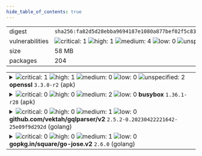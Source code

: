 ```yaml
---
hide_table_of_contents: true
---
```


<table>
<tr><td>digest</td><td><code>sha256:fa82d5d28ebba9694187e1080a877bef02f5c83cb979494c7a19116cf6917c3c</code></td><tr><tr><td>vulnerabilities</td><td><img alt="critical: 1" src="https://img.shields.io/badge/critical-1-8b1924"/> <img alt="high: 1" src="https://img.shields.io/badge/high-1-e25d68"/> <img alt="medium: 4" src="https://img.shields.io/badge/medium-4-fbb552"/> <img alt="low: 0" src="https://img.shields.io/badge/low-0-lightgrey"/> <img alt="unspecified: 2" src="https://img.shields.io/badge/unspecified-2-lightgrey"/></td></tr>
<tr><td>size</td><td>58 MB</td></tr>
<tr><td>packages</td><td>204</td></tr>
</table>
</details></table>
</details>

<table>
<tr><td valign="top">
<details><summary><img alt="critical: 1" src="https://img.shields.io/badge/C-1-8b1924"/> <img alt="high: 1" src="https://img.shields.io/badge/H-1-e25d68"/> <img alt="medium: 0" src="https://img.shields.io/badge/M-0-lightgrey"/> <img alt="low: 0" src="https://img.shields.io/badge/L-0-lightgrey"/> <img alt="unspecified: 2" src="https://img.shields.io/badge/U-2-lightgrey"/><strong>openssl</strong> <code>3.3.0-r2</code> (apk)</summary>

<small><code>pkg:apk/alpine/openssl@3.3.0-r2?os_name=alpine&os_version=3.20</code></small><br/>
<a href="https://scout.docker.com/v/CVE-2024-5535?s=alpine&n=openssl&ns=alpine&t=apk&osn=alpine&osv=3.20&vr=%3C3.3.1-r1"><img alt="critical : CVE--2024--5535" src="https://img.shields.io/badge/CVE--2024--5535-lightgrey?label=critical%20&labelColor=8b1924"/></a> 

<table>
<tr><td>Affected range</td><td><code>&lt;3.3.1-r1</code></td></tr>
<tr><td>Fixed version</td><td><code>3.3.1-r1</code></td></tr>
<tr><td>EPSS Score</td><td><code>0.04%</code></td></tr>
<tr><td>EPSS Percentile</td><td><code>14th percentile</code></td></tr>
</table>

<details><summary>Description</summary>
<blockquote>



</blockquote>
</details>

<a href="https://scout.docker.com/v/CVE-2024-6119?s=alpine&n=openssl&ns=alpine&t=apk&osn=alpine&osv=3.20&vr=%3C3.3.2-r0"><img alt="high : CVE--2024--6119" src="https://img.shields.io/badge/CVE--2024--6119-lightgrey?label=high%20&labelColor=e25d68"/></a> 

<table>
<tr><td>Affected range</td><td><code>&lt;3.3.2-r0</code></td></tr>
<tr><td>Fixed version</td><td><code>3.3.2-r0</code></td></tr>
<tr><td>EPSS Score</td><td><code>0.04%</code></td></tr>
<tr><td>EPSS Percentile</td><td><code>17th percentile</code></td></tr>
</table>

<details><summary>Description</summary>
<blockquote>



</blockquote>
</details>

<a href="https://scout.docker.com/v/CVE-2024-9143?s=alpine&n=openssl&ns=alpine&t=apk&osn=alpine&osv=3.20&vr=%3C3.3.2-r1"><img alt="unspecified : CVE--2024--9143" src="https://img.shields.io/badge/CVE--2024--9143-lightgrey?label=unspecified%20&labelColor=lightgrey"/></a> 

<table>
<tr><td>Affected range</td><td><code>&lt;3.3.2-r1</code></td></tr>
<tr><td>Fixed version</td><td><code>3.3.2-r1</code></td></tr>
<tr><td>EPSS Score</td><td><code>0.04%</code></td></tr>
<tr><td>EPSS Percentile</td><td><code>11th percentile</code></td></tr>
</table>

<details><summary>Description</summary>
<blockquote>



</blockquote>
</details>

<a href="https://scout.docker.com/v/CVE-2024-4741?s=alpine&n=openssl&ns=alpine&t=apk&osn=alpine&osv=3.20&vr=%3C3.3.0-r3"><img alt="unspecified : CVE--2024--4741" src="https://img.shields.io/badge/CVE--2024--4741-lightgrey?label=unspecified%20&labelColor=lightgrey"/></a> 

<table>
<tr><td>Affected range</td><td><code>&lt;3.3.0-r3</code></td></tr>
<tr><td>Fixed version</td><td><code>3.3.0-r3</code></td></tr>
</table>

<details><summary>Description</summary>
<blockquote>



</blockquote>
</details>
</details></td></tr>

<tr><td valign="top">
<details><summary><img alt="critical: 0" src="https://img.shields.io/badge/C-0-lightgrey"/> <img alt="high: 0" src="https://img.shields.io/badge/H-0-lightgrey"/> <img alt="medium: 2" src="https://img.shields.io/badge/M-2-fbb552"/> <img alt="low: 0" src="https://img.shields.io/badge/L-0-lightgrey"/> <!-- unspecified: 0 --><strong>busybox</strong> <code>1.36.1-r28</code> (apk)</summary>

<small><code>pkg:apk/alpine/busybox@1.36.1-r28?os_name=alpine&os_version=3.20</code></small><br/>
<a href="https://scout.docker.com/v/CVE-2023-42365?s=alpine&n=busybox&ns=alpine&t=apk&osn=alpine&osv=3.20&vr=%3C1.36.1-r29"><img alt="medium : CVE--2023--42365" src="https://img.shields.io/badge/CVE--2023--42365-lightgrey?label=medium%20&labelColor=fbb552"/></a> 

<table>
<tr><td>Affected range</td><td><code>&lt;1.36.1-r29</code></td></tr>
<tr><td>Fixed version</td><td><code>1.36.1-r30</code></td></tr>
<tr><td>EPSS Score</td><td><code>0.04%</code></td></tr>
<tr><td>EPSS Percentile</td><td><code>14th percentile</code></td></tr>
</table>

<details><summary>Description</summary>
<blockquote>



</blockquote>
</details>

<a href="https://scout.docker.com/v/CVE-2023-42364?s=alpine&n=busybox&ns=alpine&t=apk&osn=alpine&osv=3.20&vr=%3C1.36.1-r29"><img alt="medium : CVE--2023--42364" src="https://img.shields.io/badge/CVE--2023--42364-lightgrey?label=medium%20&labelColor=fbb552"/></a> 

<table>
<tr><td>Affected range</td><td><code>&lt;1.36.1-r29</code></td></tr>
<tr><td>Fixed version</td><td><code>1.36.1-r30</code></td></tr>
<tr><td>EPSS Score</td><td><code>0.04%</code></td></tr>
<tr><td>EPSS Percentile</td><td><code>14th percentile</code></td></tr>
</table>

<details><summary>Description</summary>
<blockquote>



</blockquote>
</details>
</details></td></tr>

<tr><td valign="top">
<details><summary><img alt="critical: 0" src="https://img.shields.io/badge/C-0-lightgrey"/> <img alt="high: 0" src="https://img.shields.io/badge/H-0-lightgrey"/> <img alt="medium: 1" src="https://img.shields.io/badge/M-1-fbb552"/> <img alt="low: 0" src="https://img.shields.io/badge/L-0-lightgrey"/> <!-- unspecified: 0 --><strong>github.com/vektah/gqlparser/v2</strong> <code>2.5.2-0.20230422221642-25e09f9d292d</code> (golang)</summary>

<small><code>pkg:golang/github.com/vektah/gqlparser@2.5.2-0.20230422221642-25e09f9d292d#v2</code></small><br/>
<a href="https://scout.docker.com/v/CVE-2023-49559?s=github&n=v2&ns=github.com%2Fvektah%2Fgqlparser&t=golang&vr=%3C2.5.14"><img alt="medium 5.3: CVE--2023--49559" src="https://img.shields.io/badge/CVE--2023--49559-lightgrey?label=medium%205.3&labelColor=fbb552"/></a> <i>Uncontrolled Resource Consumption</i>

<table>
<tr><td>Affected range</td><td><code>&lt;2.5.14</code></td></tr>
<tr><td>Fixed version</td><td><code>2.5.14</code></td></tr>
<tr><td>CVSS Score</td><td><code>5.3</code></td></tr>
<tr><td>CVSS Vector</td><td><code>CVSS:3.1/AV:N/AC:L/PR:N/UI:N/S:U/C:N/I:N/A:L</code></td></tr>
<tr><td>EPSS Score</td><td><code>0.04%</code></td></tr>
<tr><td>EPSS Percentile</td><td><code>10th percentile</code></td></tr>
</table>

<details><summary>Description</summary>
<blockquote>

An issue in vektah gqlparser open-source-library v.2.5.10 allows a remote attacker to cause a denial of service via a crafted script to the parserDirectives function.

</blockquote>
</details>
</details></td></tr>

<tr><td valign="top">
<details><summary><img alt="critical: 0" src="https://img.shields.io/badge/C-0-lightgrey"/> <img alt="high: 0" src="https://img.shields.io/badge/H-0-lightgrey"/> <img alt="medium: 1" src="https://img.shields.io/badge/M-1-fbb552"/> <img alt="low: 0" src="https://img.shields.io/badge/L-0-lightgrey"/> <!-- unspecified: 0 --><strong>gopkg.in/square/go-jose.v2</strong> <code>2.6.0</code> (golang)</summary>

<small><code>pkg:golang/gopkg.in/square/go-jose.v2@2.6.0</code></small><br/>
<a href="https://scout.docker.com/v/CVE-2024-28180?s=github&n=go-jose.v2&ns=gopkg.in%2Fsquare&t=golang&vr=%3C%3D2.6.0"><img alt="medium 4.3: CVE--2024--28180" src="https://img.shields.io/badge/CVE--2024--28180-lightgrey?label=medium%204.3&labelColor=fbb552"/></a> <i>Improper Handling of Highly Compressed Data (Data Amplification)</i>

<table>
<tr><td>Affected range</td><td><code>&lt;=2.6.0</code></td></tr>
<tr><td>Fixed version</td><td><strong>Not Fixed</strong></td></tr>
<tr><td>CVSS Score</td><td><code>4.3</code></td></tr>
<tr><td>CVSS Vector</td><td><code>CVSS:3.1/AV:N/AC:L/PR:L/UI:N/S:U/C:N/I:N/A:L</code></td></tr>
<tr><td>EPSS Score</td><td><code>0.05%</code></td></tr>
<tr><td>EPSS Percentile</td><td><code>18th percentile</code></td></tr>
</table>

<details><summary>Description</summary>
<blockquote>

### Impact
An attacker could send a JWE containing compressed data that used large amounts of memory and CPU when decompressed by Decrypt or DecryptMulti. Those functions now return an error if the decompressed data would exceed 250kB or 10x the compressed size (whichever is larger). Thanks to Enze Wang@Alioth and Jianjun Chen@Zhongguancun Lab (@zer0yu and @chenjj) for reporting.

### Patches
The problem is fixed in the following packages and versions:
- github.com/go-jose/go-jose/v4 version 4.0.1
- github.com/go-jose/go-jose/v3 version 3.0.3
- gopkg.in/go-jose/go-jose.v2 version 2.6.3

The problem will not be fixed in the following package because the package is archived:
- gopkg.in/square/go-jose.v2

</blockquote>
</details>
</details></td></tr>
</table>

